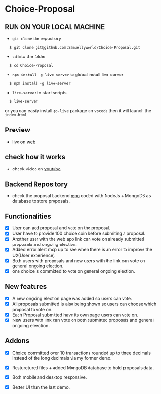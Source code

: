 # Choice-Proposal

## RUN ON YOUR LOCAL MACHINE 
- `git clone` the repository
 ```
   $ git clone git@github.com:Samuellyworld/Choice-Proposal.git
 ```

-  `cd` into the folder
 ```
   $ cd Choice-Proposal
 ```

- `npm install -g live-server` to global install live-server
 ```
   $ npm install -g live-server
 ```

- `live-server` to start scripts 
 ```
   $ live-server
 ```

 or you can easily install `go-live` package on `vscode` then it will launch the `index.html`

 ## Preview
 
- live on [web](https://choice-coin-proposal.netlify.app/)

## check how it works

- check video on [youtube](https://www.youtube.com/watch?v=S4awTDNybBM)

## Backend Repository

- check the proposal backend [repo](https://github.com/Samuellyworld/Proposal-Backend) coded with NodeJs + MongoDB as database to store proposals.

## Functionalities
- [x] User can add proposal and vote on the proposal.
- [x] User have to provide 100 choice coin before submiting a proposal.
- [x] Another user with the web app link can vote on already submitted proposals and ongoing election.
- [x] Added error alert mop up to see when there is an error to improve the UX(User experience).
- [x] Both users with proposals and new users with the link can vote on general ongoing election.
- [x] one choice is committed to vote on general ongoing election.

##  New features 
- [x] A new ongoing election page was added so users can vote.
- [x] All proposals submitted is also being shown so users can choose which proposal to vote on.
- [x] Each Proposal submitted have its own page users can vote on.
- [x] New users with link can vote on both submitted proposals and general ongoing eleection.

## Addons
- [x] Choice committed over 10 transactions rounded up to three decimals instead of the long decimals via my former demo.
- [x] Resturctured files + added MongoDB database to hold proposals data.
- [x] Both mobile and desktop responsive.
- [x] Better UI than the last demo.

 

